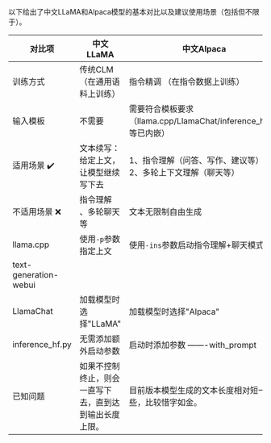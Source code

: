 
以下给出了中文LLaMA和Alpaca模型的基本对比以及建议使用场景（包括但不限于）。

| 对比项                | 中文LLaMA                                              | 中文Alpaca                                                   |
| --------------------- | ------------------------------------------------------ | ------------------------------------------------------------ |
| 训练方式              | 传统CLM （在通用语料上训练）                            | 指令精调 （在指令数据上训练）                                                     |
| 输入模板              | 不需要                                                 | 需要符合模板要求（llama.cpp/LlamaChat/inference_hf.py等已内嵌）              |
| 适用场景 ✔️            | 文本续写：给定上文，让模型继续写下去                   | 1、指令理解（问答、写作、建议等）<br/>2、多轮上下文理解（聊天等） |
| 不适用场景 ❌          | 指令理解 、多轮聊天等                                  |  文本无限制自由生成                                                       |
| llama.cpp             | 使用`-p`参数指定上文                                   | 使用`-ins`参数启动指令理解+聊天模式                          |
| text-generation-webui |                                                        |                                                              |
| LlamaChat             | 加载模型时选择"LLaMA"                                  | 加载模型时选择"Alpaca"                                       |
| inference_hf.py     | 无需添加额外启动参数 | 启动时添加参数 ——-with_prompt        |
| 已知问题              | 如果不控制终止，则会一直写下去，直到达到输出长度上限。 | 目前版本模型生成的文本长度相对短一些，比较惜字如金。         |
